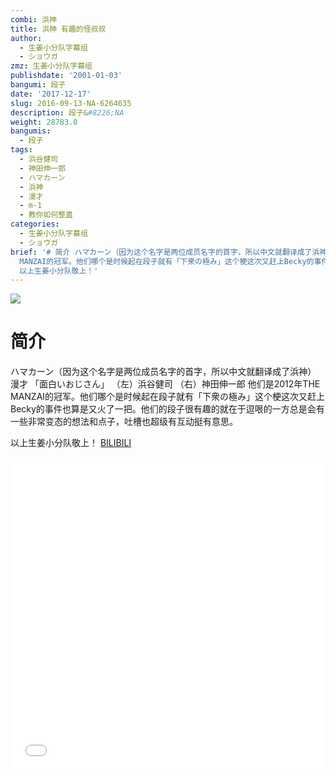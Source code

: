 ```yaml
---
combi: 浜神
title: 浜神 有趣的怪叔叔
author:
  - 生姜小分队字幕组
  - ショウガ
zmz: 生姜小分队字幕组
publishdate: '2001-01-03'
bangumi: 段子
date: '2017-12-17'
slug: 2016-09-13-NA-6264635
description: 段子&#8226;NA
weight: 28783.0
bangumis:
  - 段子
tags:
  - 浜谷健司
  - 神田伸一郎
  - ハマカーン
  - 浜神
  - 漫才
  - m-1
  - 教你如何整蛊
categories:
  - 生姜小分队字幕组
  - ショウガ
brief: '# 简介 ハマカーン（因为这个名字是两位成员名字的首字，所以中文就翻译成了浜神） 漫才 「面白いおじさん」 （左）浜谷健司 （右）神田伸一郎 他们是2012年THE
  MANZAI的冠军。他们哪个是时候起在段子就有「下衆の極み」这个梗这次又赶上Becky的事件也算是又火了一把。他们的段子很有趣的就在于逗哏的一方总是会有一些非常变态的想法和点子，吐槽也超级有互动挺有意思。
  以上生姜小分队敬上！'
---
```

![](https://i.imgur.com/QQP3pG4.png)
# 简介  
ハマカーン（因为这个名字是两位成员名字的首字，所以中文就翻译成了浜神） 漫才 「面白いおじさん」 
（左）浜谷健司
（右）神田伸一郎
他们是2012年THE MANZAI的冠军。他们哪个是时候起在段子就有「下衆の極み」这个梗这次又赶上Becky的事件也算是又火了一把。他们的段子很有趣的就在于逗哏的一方总是会有一些非常变态的想法和点子，吐槽也超级有互动挺有意思。

以上生姜小分队敬上！ 
  [BILIBILI](https://www.bilibili.com/video/av6264635/)

<div class="vcontainer">  <iframe class="video" src="//www.bilibili.com/blackboard/player.html?aid=6264635" width="100%" height="500" frameborder="0" allowfullscreen="allowfullscreen"></iframe></div>
